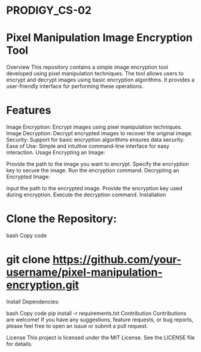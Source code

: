 # PRODIGY_CS-02
# Pixel Manipulation Image Encryption Tool
Overview
This repository contains a simple image encryption tool developed using pixel manipulation techniques. The tool allows users to encrypt and decrypt images using basic encryption algorithms. It provides a user-friendly interface for performing these operations.

#  Features
Image Encryption: Encrypt images using pixel manipulation techniques.
Image Decryption: Decrypt encrypted images to recover the original image.
Security: Support for basic encryption algorithms ensures data security.
Ease of Use: Simple and intuitive command-line interface for easy interaction.
Usage
Encrypting an Image:

Provide the path to the image you want to encrypt.
Specify the encryption key to secure the image.
Run the encryption command.
Decrypting an Encrypted Image:

Input the path to the encrypted image.
Provide the encryption key used during encryption.
Execute the decryption command.
Installation
# Clone the Repository:

bash
Copy code
# git clone https://github.com/your-username/pixel-manipulation-encryption.git
Install Dependencies:

bash
Copy code
pip install -r requirements.txt
Contribution
Contributions are welcome! If you have any suggestions, feature requests, or bug reports, please feel free to open an issue or submit a pull request.

License
This project is licensed under the MIT License. See the LICENSE file for details.

